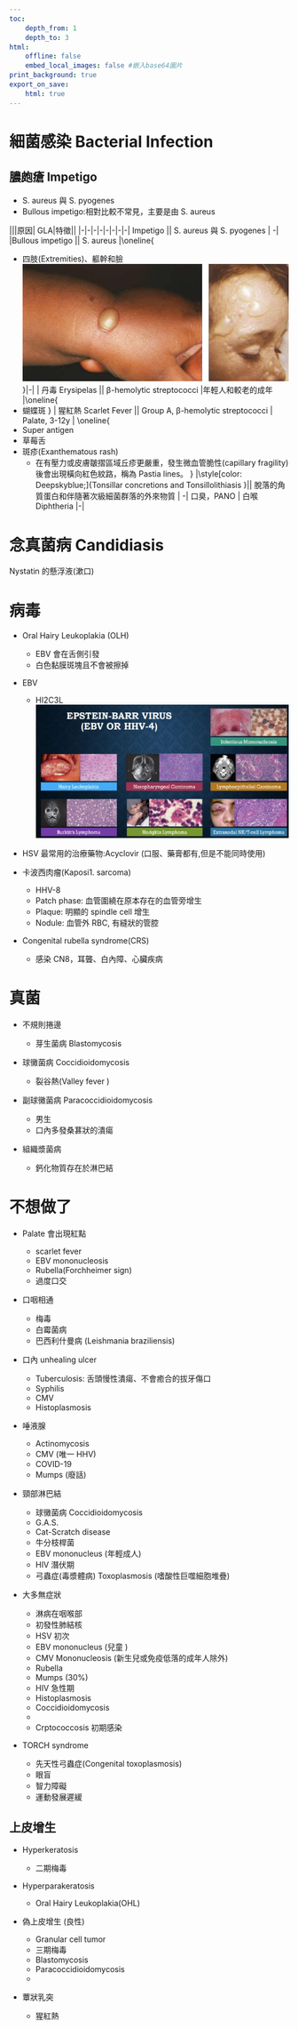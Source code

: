 ```yaml
---
toc:
    depth_from: 1
    depth_to: 3
html:
    offline: false
    embed_local_images: false #嵌入base64圖片
print_background: true
export_on_save:
    html: true
---
```



# 細菌感染 Bacterial Infection

## 膿皰瘡 Impetigo

- S. aureus 與 S. pyogenes 
- Bullous impetigo:相對比較不常見，主要是由 S. aureus 


|||原因| GLA|特徵||
|-|-|-|-|-|-|-|-|
Impetigo || S. aureus 與 S. pyogenes | -|
|Bullous impetigo || S. aureus |\oneline{
- 四肢(Extremities)、軀幹和臉
![alt text](paste_src/口病_感染.png)
}|-|
| 丹毒 Erysipelas || β-hemolytic streptococci |年輕人和較老的成年 |\oneline{
- 蝴蝶斑
}
| 猩紅熱 Scarlet Fever || Group A, β-hemolytic streptococci | Palate, 3-12y | \oneline{
- Super antigen
- 草莓舌
- 斑疹(Exanthematous rash)
  - 在有壓力或皮膚皺摺區域丘疹更嚴重，發生微血管脆性(capillary fragility)後會出現橫向紅色紋路，稱為 Pastia lines。
}
|\style[color: Deepskyblue;]{Tonsillar concretions and Tonsillolithiasis }|| 脫落的角質蛋白和伴隨著次級細菌群落的外來物質 | -| 口臭，PANO 
|  白喉 Diphtheria |-|



# 念真菌病 Candidiasis

Nystatin 的懸浮液(漱口)


# 病毒 




- Oral Hairy Leukoplakia (OLH)
  - EBV 會在舌側引發
  - 白色黏膜斑塊且不會被擦掉
- EBV 
  - HI2C3L
![alt text](paste_src/口病_感染-1.png)


- HSV 最常用的治療藥物:Acyclovir (口服、藥膏都有,但是不能同時使用)

- 卡波西肉瘤(Kaposi1. sarcoma)
  - HHV-8 
  - Patch phase: 血管圍繞在原本存在的血管旁增生
  - Plaque: 明顯的 spindle cell 增生
  - Nodule: 血管外 RBC, 有縫狀的管腔

- Congenital rubella syndrome(CRS)
  - 感染 CN8，耳聾、白內障、心臟疾病



# 真菌 

- 不規則捲邊
  - 芽生菌病 Blastomycosis

- 球黴菌病 Coccidioidomycosis
  - 裂谷熱(Valley fever )

- 副球黴菌病 Paracoccidioidomycosis
  - 男生
  - 口內多發桑葚狀的潰瘍

- 組織漿菌病
  - 鈣化物質存在於淋巴結

# 不想做了 

- Palate 會出現紅點
  - scarlet fever
  - EBV mononucleosis
  - Rubella(Forchheimer sign)
  - 過度口交



- 口咽相通
  - 梅毒
  - 白霉菌病
  - 巴西利什曼病 (Leishmania braziliensis)

- 口內 unhealing ulcer
  - Tuberculosis: 舌頭慢性潰瘍、不會癒合的拔牙傷口
  - Syphilis
  - CMV
  - Histoplasmosis

- 唾液腺
  - Actinomycosis
  - CMV (唯一 HHV)
  - COVID-19
  - Mumps (廢話)

- 頸部淋巴結
  - 球黴菌病 Coccidioidomycosis
  - G.A.S.
  - Cat-Scratch disease
  - 牛分枝桿菌
  - EBV mononucleus (年輕成人)
  - HIV 潛伏期
  - 弓蟲症(毒漿體病) Toxoplasmosis (嗜酸性巨噬細胞堆疊)

- 大多無症狀 
  - 淋病在咽喉部
  - 初發性肺結核
  - HSV 初次
  - EBV mononucleus (兒童 )
  - CMV Mononucleosis (新生兒或免疫低落的成年人除外)
  - Rubella
  - Mumps (30%)
  - HIV 急性期
  - Histoplasmosis
  - Coccidioidomycosis
  - 
  - Crptococcosis 初期感染




- TORCH syndrome
  - 先天性弓蟲症(Congenital toxoplasmosis)
  - 眼盲
  - 智力障礙
  - 運動發展遲緩

## 上皮增生

- Hyperkeratosis
  - 二期梅毒

- Hyperparakeratosis 
  - Oral Hairy Leukoplakia(OHL)

- 偽上皮增生 (良性)
  - Granular cell tumor
  - 三期梅毒
  - Blastomycosis
  - Paracoccidioidomycosis
  - 



- 蕈狀乳突
  - 猩紅熱
